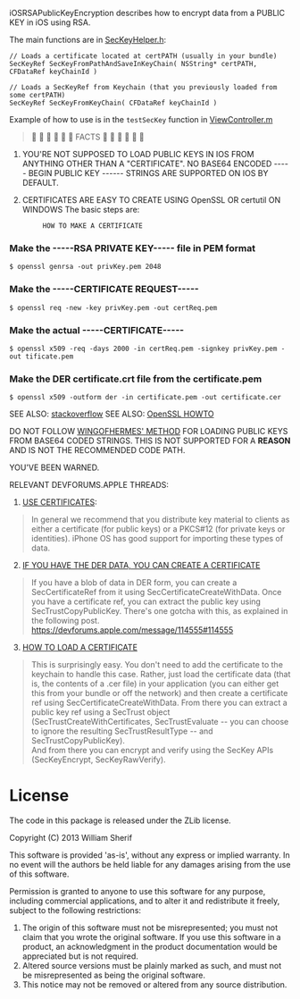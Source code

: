 iOSRSAPublicKeyEncryption describes how to encrypt data from a PUBLIC KEY in iOS using RSA.

The main functions are in [SecKeyHelper.h](https://github.com/superwills/iOSRSAPublicKeyEncryption/blob/master/iOSRSA/SecKeyHelper.h):

    // Loads a certificate located at certPATH (usually in your bundle)
    SecKeyRef SecKeyFromPathAndSaveInKeyChain( NSString* certPATH, CFDataRef keyChainId )
    
    // Loads a SecKeyRef from Keychain (that you previously loaded from some certPATH)
    SecKeyRef SecKeyFromKeyChain( CFDataRef keyChainId )
    
Example of how to use is in the `testSecKey` function in [ViewController.m](https://github.com/superwills/iOSRSAPublicKeyEncryption/blob/master/iOSRSA/ViewController.m)

>       FACTS      

1) YOU'RE NOT SUPPOSED TO LOAD PUBLIC KEYS IN IOS FROM 
   ANYTHING OTHER THAN A "CERTIFICATE".  NO BASE64 ENCODED
   ----- BEGIN PUBLIC KEY ------ STRINGS ARE SUPPORTED ON IOS BY DEFAULT.
   
2) CERTIFICATES ARE EASY TO CREATE USING OpenSSL OR certutil ON WINDOWS
The basic steps are:


            HOW TO MAKE A CERTIFICATE


### Make the -----RSA PRIVATE KEY----- file in PEM format
    $ openssl genrsa -out privKey.pem 2048

### Make the -----CERTIFICATE REQUEST-----
    $ openssl req -new -key privKey.pem -out certReq.pem

### Make the actual -----CERTIFICATE-----
    $ openssl x509 -req -days 2000 -in certReq.pem -signkey privKey.pem -out tificate.pem

### Make the DER certificate.crt file from the certificate.pem
    $ openssl x509 -outform der -in certificate.pem -out certificate.cer

SEE ALSO: [stackoverflow](http://stackoverflow.com/questions/9728799/using-an-rsa-public-key-on-/16096064#16096064)
SEE ALSO: [OpenSSL HOWTO](http://www.openssl.org/docs/HOWTO/certificates.txt)

DO NOT FOLLOW [WINGOFHERMES' METHOD](http://blog.wingsofhermes.org/?p=75)
FOR LOADING PUBLIC KEYS FROM BASE64 CODED STRINGS.
THIS IS NOT SUPPORTED FOR A __REASON__ AND IS NOT THE RECOMMENDED CODE PATH.

YOU'VE BEEN WARNED.

RELEVANT DEVFORUMS.APPLE THREADS:

1) [USE CERTIFICATES](https://devforums.apple.com/message/135272#135272):
> In general we recommend that you distribute key material to
clients as either a certificate (for public keys) or a PKCS#12
(for private keys or identities).  iPhone OS has good support
for importing these types of data.

2) [IF YOU HAVE THE DER DATA, YOU CAN CREATE A CERTIFICATE](https://devforums.apple.com/message/135288#135288)
> If you have a blob of data in DER form, you can create a SecCertificateRef
from it using SecCertificateCreateWithData.  Once you have a certificate ref,
you can extract the public key using SecTrustCopyPublicKey.
There's one gotcha with this, as explained in the following post.
https://devforums.apple.com/message/114555#114555

3) [HOW TO LOAD A CERTIFICATE](https://devforums.apple.com/message/114555#114555)
> This is surprisingly easy.  You don't need to add the certificate
to the keychain to handle this case.  Rather, just load the
certificate data (that is, the contents of a .cer file) in 
your application (you can either get this from your bundle 
or off the network) and then create a certificate ref using 
SecCertificateCreateWithData.  From there you can extract a 
public key ref using a SecTrust object (SecTrustCreateWithCertificates, 
SecTrustEvaluate -- you can choose to ignore the resulting 
SecTrustResultType -- and SecTrustCopyPublicKey).  
And from there you can encrypt and verify using the
SecKey APIs (SecKeyEncrypt, SecKeyRawVerify).

# License

The code in this package is released under the ZLib license.

Copyright (C) 2013 William Sherif

This software is provided 'as-is', without any express or implied
warranty.  In no event will the authors be held liable for any damages
arising from the use of this software.

Permission is granted to anyone to use this software for any purpose,
including commercial applications, and to alter it and redistribute it
freely, subject to the following restrictions:

1. The origin of this software must not be misrepresented; you must not
   claim that you wrote the original software. If you use this software
   in a product, an acknowledgment in the product documentation would be
   appreciated but is not required.
2. Altered source versions must be plainly marked as such, and must not be
   misrepresented as being the original software.
3. This notice may not be removed or altered from any source distribution.

